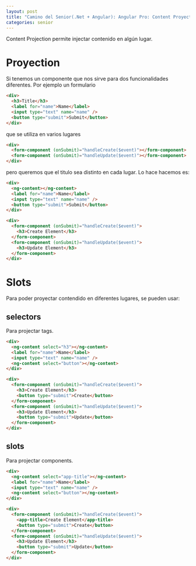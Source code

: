 ```yaml
---
layout: post
title: "Camino del Senior(.Net + Angular): Angular Pro: Content Proyection"
categories: senior
---
```


Content Projection permite injectar contenido en algún lugar.<!--more-->

# Proyection

Si tenemos un componente que nos sirve para dos funcionalidades diferentes. Por ejemplo un formulario

```html
<div>
  <h3>Title</h3>
  <label for="name">Name</label>
  <input type="text" name="name" />
  <button type="submit">Submit</button>
</div>
```

que se utiliza en varios lugares

```html
<div>
  <form-component (onSubmit)="handleCreate($event)"></form-component>
  <form-component (onSubmit)="handleUpdate($event)"></form-component>
</div>
```

pero queremos que el titulo sea distinto en cada lugar. Lo hace hacemos es:

```html
<div>
  <ng-content></ng-content>
  <label for="name">Name</label>
  <input type="text" name="name" />
  <button type="submit">Submit</button>
</div>
```

```html
<div>
  <form-component (onSubmit)="handleCreate($event)">
    <h3>Create Element</h3>
  </form-component>
  <form-component (onSubmit)="handleUpdate($event)">
    <h3>Update Element</h3>
  </form-component>
</div>
```

# Slots
Para poder proyectar contendido en diferentes lugares, se pueden usar:

## selectors
Para projectar tags.
```html
<div>
  <ng-content select="h3"></ng-content>
  <label for="name">Name</label>
  <input type="text" name="name" />
  <ng-content select="button"></ng-content>
</div>
```

```html
<div>
  <form-component (onSubmit)="handleCreate($event)">
    <h3>Create Element</h3>
    <button type="submit">Create</button>
  </form-component>
  <form-component (onSubmit)="handleUpdate($event)">
    <h3>Update Element</h3>
    <button type="submit">Update</button>
  </form-component>
</div>
```

## slots
Para projectar components.
```html
<div>
  <ng-content select="app-title"></ng-content>
  <label for="name">Name</label>
  <input type="text" name="name" />
  <ng-content select="button"></ng-content>
</div>
```

```html
<div>
  <form-component (onSubmit)="handleCreate($event)">
    <app-title>Create Element</app-title>
    <button type="submit">Create</button>
  </form-component>
  <form-component (onSubmit)="handleUpdate($event)">
    <h3>Update Element</h3>
    <button type="submit">Update</button>
  </form-component>
</div>
```